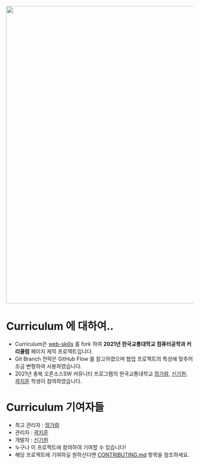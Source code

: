 <img src="https://raw.githubusercontent.com/knut-cs/Curriculum/master/demo.gif?raw=true" width="800" />


# Curriculum 에 대하여..
- Curriculum은 [web-skills](https://github.com/andreasbm/web-skills) 를 fork 하여 **2021년 한국교통대학교 컴퓨터공학과 커리큘럼** 페이지 제작 프로젝트입니다.
- Git Branch 전략은 GitHub Flow 를 참고하였으며 협업 프로젝트의 특성에 맞추어 조금 변형하여 사용하였습니다.
- 2021년 충북 오픈소스SW 커뮤니티 프로그램의 한국교통대학교 [정가람](https://github.com/wjdrkfka3), [신기원](https://github.com/Shingiwon), [곽지훈](https://github.com/YUJACHA825) 학생이 참여하였습니다.

# Curriculum 기여자들
- 최고 관리자 : [정가람](https://github.com/wjdrkfka3)
- 관리자 : [곽지훈](https://github.com/YUJACHA825)
- 개발자 : [신기원](https://github.com/Shingiwon)
- 누구나 이 프로젝트에 참여하여 기여할 수 있습니다!
- 해당 프로젝트에 기여하길 원하신다면 [CONTRIBUTING.md](https://github.com/knut-cs/Curriculum/blob/master/CONTRIBUTING.md) 항목을 참조하세요.